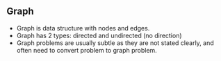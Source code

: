 ## Graph

- Graph is data structure with nodes and edges.
- Graph has 2 types: directed and undirected (no direction)
- Graph problems are usually subtle as they are not stated clearly, and often
need to convert problem to graph problem.
